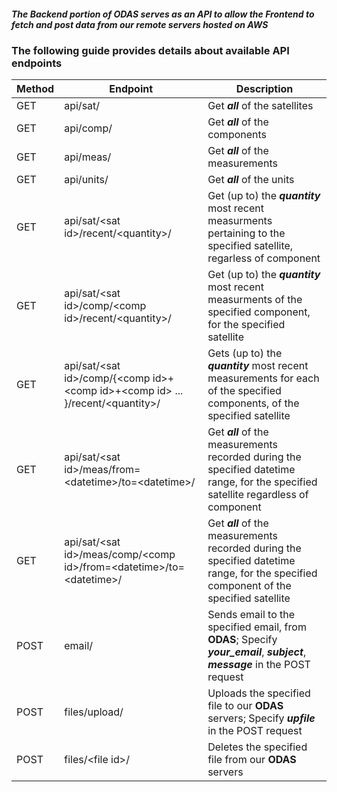 ##### The Backend portion of **ODAS** serves as an **API** to allow the Frontend to fetch and post data from our remote servers hosted on **AWS**

### The following guide provides details about available **API** endpoints

Method | Endpoint | Description
--- | --- | ---
GET | api/sat/ | Get ***all*** of the satellites
GET | api/comp/ | Get ***all*** of the components
GET | api/meas/ | Get ***all*** of the measurements
GET | api/units/ | Get ***all*** of the units
GET | api/sat/\<sat id>/recent/\<quantity>/ | Get (up to) the ***quantity*** most recent measurments pertaining to the specified satellite, regarless of component
GET | api/sat/\<sat id>/comp/\<comp id>/recent/\<quantity>/ | Get (up to) the ***quantity*** most recent measurments of the specified component, for the specified satellite
GET | api/sat/\<sat id>/comp/\{\<comp id>+\<comp id>+\<comp id> ... }/recent/\<quantity>/ | Gets (up to) the ***quantity*** most recent measurements for each of the specified components, of the specified satellite
GET | api/sat/\<sat id>/meas/from=\<datetime>/to=\<datetime>/ | Get ***all*** of the measurements recorded during the specified datetime range, for the specified satellite regardless of component
GET| api/sat/\<sat id>/meas/comp/\<comp id>/from=\<datetime>/to=\<datetime>/ | Get ***all*** of the measurements recorded during the specified datetime range, for the specified component of the specified satellite
POST | email/ | Sends email to the specified email, from **ODAS**; Specify ***your_email***, ***subject***, ***message*** in the POST request
POST | files/upload/ | Uploads the specified file to our **ODAS** servers; Specify ***upfile*** in the POST request
POST | files/\<file id>/ | Deletes the specified file from our **ODAS** servers